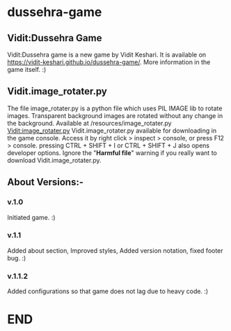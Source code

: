 # dussehra-game
## Vidit:Dussehra Game
Vidit:Dussehra game is a new game by Vidit Keshari. It is available on https://vidit-keshari.github.io/dussehra-game/. More information in the game itself. :)
####
## Vidit.image_rotater.py
The file image_rotater.py is a python file which uses PIL IMAGE lib to rotate images. Transparent background images are rotated without any change in the background. Available at /resources/image_rotater.py
[Vidit:image_rotater.py](resources/image_rotater.py)
Vidit.image_rotater.py available for downloading in the game console. Access it by right click > inspect > console, or press F12 > console. pressing CTRL + SHIFT + I or CTRL + SHIFT + J also opens developer options.
Ignore the "**Harmful file**" warning if you really want to download Vidit.image_rotater.py.
####
## About Versions:-
### v.1.0
Initiated game. 
:)
####
### v.1.1
Added about section, 
Improved styles, 
Added version notation, 
fixed footer bug.
:)
####
### v.1.1.2
Added configurations so that game does not lag due to heavy code.
:)
####
# END
